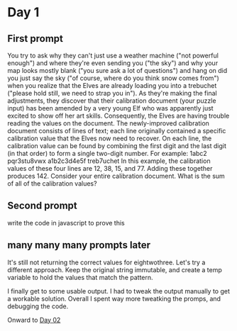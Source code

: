 # Day 1

## First prompt

You try to ask why they can't just use a weather machine ("not powerful enough") and where they're even sending you ("the sky") and why your map looks mostly blank ("you sure ask a lot of questions") and hang on did you just say the sky ("of course, where do you think snow comes from") when you realize that the Elves are already loading you into a trebuchet ("please hold still, we need to strap you in").
As they're making the final adjustments, they discover that their calibration document (your puzzle input) has been amended by a very young Elf who was apparently just excited to show off her art skills. Consequently, the Elves are having trouble reading the values on the document.
The newly-improved calibration document consists of lines of text; each line originally contained a specific calibration value that the Elves now need to recover. On each line, the calibration value can be found by combining the first digit and the last digit (in that order) to form a single two-digit number.
For example:
1abc2
pqr3stu8vwx
a1b2c3d4e5f
treb7uchet
In this example, the calibration values of these four lines are 12, 38, 15, and 77. Adding these together produces 142.
Consider your entire calibration document. What is the sum of all of the calibration values?

## Second prompt

write the code in javascript to prove this

## many many many prompts later
It's still not returning the correct values for eightwothree. Let's try a different approach. Keep the original string immutable, and create a temp variable to hold the values that match the pattern.

I finally get to some usable output. I had to tweak the output manually to get a workable solution. Overall I spent way more tweatking the promps, and debugging the code.

Onward to [Day 02](https://github.com/ctborg/AoC/tree/master/2023/Day02)
